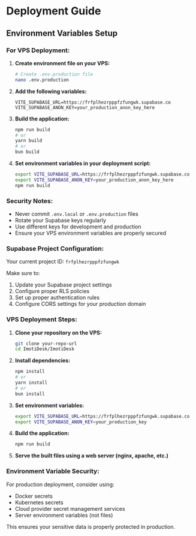 # Deployment Guide

## Environment Variables Setup

### For VPS Deployment:

1. **Create environment file on your VPS:**
   ```bash
   # Create .env.production file
   nano .env.production
   ```

2. **Add the following variables:**
   ```env
   VITE_SUPABASE_URL=https://frfplhezrpppfzfungwk.supabase.co
   VITE_SUPABASE_ANON_KEY=your_production_anon_key_here
   ```

3. **Build the application:**
   ```bash
   npm run build
   # or
   yarn build
   # or
   bun build
   ```

4. **Set environment variables in your deployment script:**
   ```bash
   export VITE_SUPABASE_URL=https://frfplhezrpppfzfungwk.supabase.co
   export VITE_SUPABASE_ANON_KEY=your_production_anon_key_here
   npm run build
   ```

### Security Notes:

- Never commit `.env.local` or `.env.production` files
- Rotate your Supabase keys regularly
- Use different keys for development and production
- Ensure your VPS environment variables are properly secured

### Supabase Project Configuration:

Your current project ID: `frfplhezrpppfzfungwk`

Make sure to:
1. Update your Supabase project settings
2. Configure proper RLS policies
3. Set up proper authentication rules
4. Configure CORS settings for your production domain

### VPS Deployment Steps:

1. **Clone your repository on the VPS:**
   ```bash
   git clone your-repo-url
   cd ImotiDesk/ImotiDesk
   ```

2. **Install dependencies:**
   ```bash
   npm install
   # or
   yarn install
   # or
   bun install
   ```

3. **Set environment variables:**
   ```bash
   export VITE_SUPABASE_URL=https://frfplhezrpppfzfungwk.supabase.co
   export VITE_SUPABASE_ANON_KEY=your_production_key
   ```

4. **Build the application:**
   ```bash
   npm run build
   ```

5. **Serve the built files using a web server (nginx, apache, etc.)**

### Environment Variable Security:

For production deployment, consider using:
- Docker secrets
- Kubernetes secrets
- Cloud provider secret management services
- Server environment variables (not files)

This ensures your sensitive data is properly protected in production. 